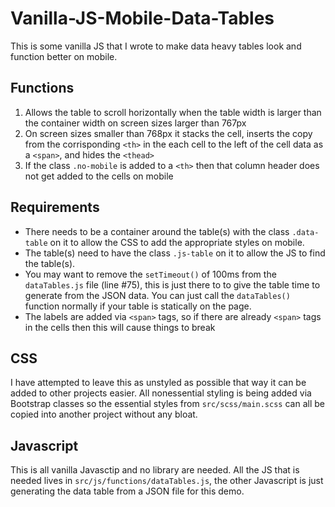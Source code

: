 # Vanilla-JS-Mobile-Data-Tables

This is some vanilla JS that I wrote to make data heavy tables look and function better on mobile.

## Functions
1. Allows the table to scroll horizontally when the table width is larger than the container width on screen sizes larger than 767px
2. On screen sizes smaller than 768px it stacks the cell, inserts the copy from the corrisponding `<th>` in the each cell to the left of the cell data as a `<span>`, and hides the `<thead>`
3. If the class `.no-mobile` is added to a `<th>` then that column header does not get added to the cells on mobile

## Requirements
* There needs to be a container around the table(s) with the class `.data-table` on it to allow the CSS to add the appropriate styles on mobile.
* The table(s) need to have the class `.js-table` on it to allow the JS to find the table(s).
* You may want to remove the `setTimeout()` of 100ms from the `dataTables.js` file (line #75), this is just there to to give the table time to generate from the JSON data. You can just call the `dataTables()` function normally if your table is statically on the page.
* The labels are added via `<span>` tags, so if there are already `<span>` tags in the cells then this will cause things to break

## CSS
I have attempted to leave this as unstyled as possible that way it can be added to other projects easier. All nonessential styling is being added via Bootstrap classes so the essential styles from `src/scss/main.scss` can all be copied into another project without any bloat.

## Javascript
This is all vanilla Javasctip and no library are needed. All the JS that is needed lives in `src/js/functions/dataTables.js`, the other Javascript is just generating the data table from a JSON file for this demo.
